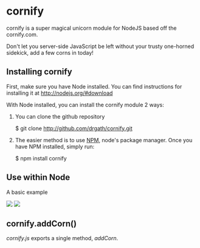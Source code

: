 cornify
========

cornify is a super magical unicorn module for NodeJS based off the cornify.com.

Don't let you server-side JavaScript be left without your trusty one-horned sidekick, add a few corns in today!

Installing cornify
-------------------
First, make sure you have Node installed.  You can find instructions for installing it at <http://nodejs.org/#download>

With Node installed, you can install the cornify module 2 ways: 

1) You can clone the github repository

	$ git clone http://github.com/drgath/cornify.git

2) The easier method is to use [NPM](http://github.com/isaacs/npm), node's package manager.  Once you have NPM installed, simply run:

	$ npm install cornify

Use within Node
---------------

A basic example

![](http://s89997654.onlinehome.us/screencaps/example.js-20100902-003742.jpg)
![](http://s89997654.onlinehome.us/screencaps/Default-20100902-002804.jpg)

cornify.addCorn()
----------

*cornify.js* exports a single method, *addCorn*.